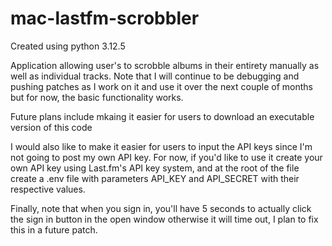 # mac-lastfm-scrobbler

Created using python 3.12.5

Application allowing user's to scrobble albums in their entirety manually as well as individual tracks.
Note that I will continue to be debugging and pushing patches as I work on it and use it over the next
couple of months but for now, the basic functionality works.

Future plans include mkaing it easier for users to download an executable version of this code

I would also like to make it easier for users to input the API keys since I'm not going to
post my own API key. For now, if you'd like to use it create your own API key using Last.fm's
API key system, and at the root of the file create a .env file with parameters API_KEY and
API_SECRET with their respective values.

Finally, note that when you sign in, you'll have 5 seconds to actually click the sign in button
in the open window otherwise it will time out, I plan to fix this in a future patch.

